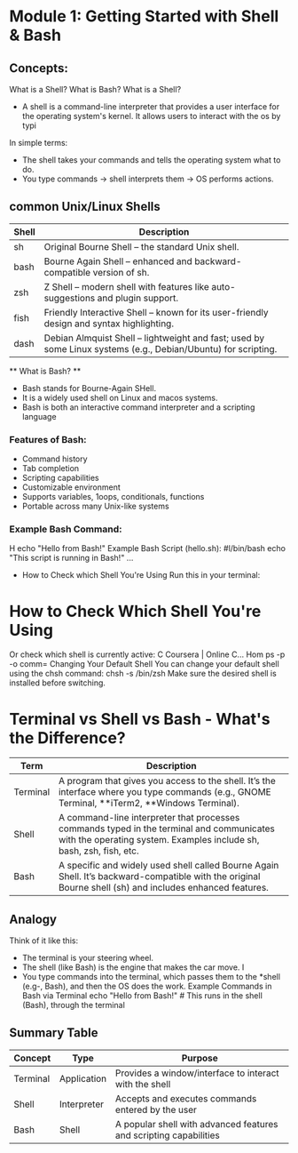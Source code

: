 # Module 1: Getting Started with Shell & Bash
## Concepts:
What is a Shell? What is Bash?
What is a Shell?
- A shell is a command-line interpreter that provides a user interface for the operating system's kernel. It allows users to interact with the os by typi

In simple terms:
- The shell takes your commands and tells the operating system what to do.
- You type commands → shell interprets them → OS performs actions.

## common Unix/Linux Shells

|Shell | Description                                                                                                     |
|------|-----------------------------------------------------------------------------------------------------------------|
| sh   | Original Bourne Shell – the standard Unix shell.                                                              |
| bash | Bourne Again Shell – enhanced and backward-compatible version of sh.                                          | 
| zsh  | Z Shell – modern shell with features like auto-suggestions and plugin support.                                |
| fish | Friendly Interactive Shell – known for its user-friendly design and syntax highlighting.                      |
| dash | Debian Almquist Shell – lightweight and fast; used by some Linux systems (e.g., Debian/Ubuntu) for scripting. |

** What is Bash? **
- Bash stands for Bourne-Again SHell.
- It is a widely used shell on Linux and macos systems.
- Bash is both an interactive command interpreter and a scripting language 

### Features of Bash:
- Command history
- Tab completion
- Scripting capabilities
- Customizable environment
- Supports variables, 1oops, conditionals, functions
- Portable across many Unix-like systems

### Example Bash Command:
H
echo "Hello from Bash!"
Example Bash Script (hello.sh):
#l/bin/bash
echo "This script is running in Bash!"
...
- How to Check which Shell You're Using
Run this in your terminal:

# How to Check Which Shell You're Using
Or check which shell is currently active:
C Coursera | Online C...
Hom
ps -p
-o comm=
Changing Your Default Shell
You can change your default shell using the chsh command:
chsh -s /bin/zsh
Make sure the desired shell is installed before switching.
# Terminal vs Shell vs Bash - What's the Difference?

| Term | Description |
|------|--------------|
| Terminal | A program that gives you access to the shell. It’s the interface where you type commands (e.g., GNOME Terminal, **iTerm2, **Windows Terminal). |
| Shell | A command-line interpreter that processes commands typed in the terminal and communicates with the operating system. Examples include sh, bash, zsh, fish, etc. |
| Bash | A specific and widely used shell called Bourne Again Shell. It’s backward-compatible with the original Bourne shell (sh) and includes enhanced features. |

## Analogy
Think of it like this:
- The terminal is your steering wheel.
- The shell (like Bash) is the engine that makes the car move.
I
- You type commands into the terminal, which passes them to the *shell (e.g-, Bash), and then the OS does the work.
Example Commands in Bash via Terminal
echo "Hello from Bash!" # This runs in the shell (Bash), through the terminal


## Summary Table

| Concept   | Type         | Purpose |
|------------|--------------|----------|
| Terminal | Application | Provides a window/interface to interact with the shell |
| Shell     | Interpreter | Accepts and executes commands entered by the user |
| Bash      | Shell       | A popular shell with advanced features and scripting capabilities |
